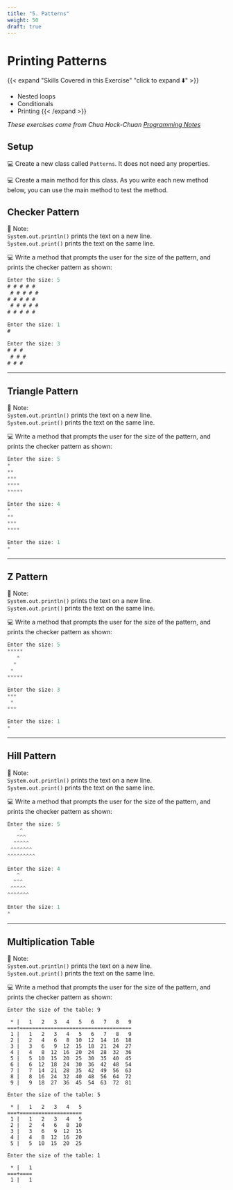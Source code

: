 ```yaml
---
title: "5. Patterns"
weight: 50
draft: true
---
```


# Printing Patterns

{{< expand "Skills Covered in this Exercise" "click to expand ⬇️" >}}
- Nested loops
- Conditionals
- Printing
{{< /expand >}}

*These exercises come from Chua Hock-Chuan [Programming Notes](https://www3.ntu.edu.sg/home/ehchua/programming/java/J2b_BasicsExercisesOnline.html#zz-3.)*

## Setup

💻 Create a new class called `Patterns`. It does not need any properties. 

💻 Create a main method for this class.  As you write each new method below, you can use the main method to test the method. 


## Checker Pattern

🚨 Note: <br> `System.out.println()` prints the text on a new line. 
<br> `System.out.print()` prints the text on the same line.


💻 Write a method that prompts the user for the size of the pattern, and prints the checker pattern as shown:

```java
Enter the size: 5
# # # # # 
 # # # # # 
# # # # # 
 # # # # # 
# # # # # 
```

```java
Enter the size: 1
#
```

```java
Enter the size: 3
# # # 
 # # # 
# # # 
```
---

## Triangle Pattern

🚨 Note: <br> `System.out.println()` prints the text on a new line. 
<br> `System.out.print()` prints the text on the same line.


💻 Write a method that prompts the user for the size of the pattern, and prints the checker pattern as shown:

```java
Enter the size: 5
*
**
***
****
*****
```

```java
Enter the size: 4
*
**
***
****
```

```java
Enter the size: 1
*
```

---

## Z Pattern

🚨 Note: <br> `System.out.println()` prints the text on a new line. 
<br> `System.out.print()` prints the text on the same line.


💻 Write a method that prompts the user for the size of the pattern, and prints the checker pattern as shown:

```java
Enter the size: 5
*****
   * 
  *  
 *   
*****
```

```java
Enter the size: 3
***
 * 
***
```

```java
Enter the size: 1
*
```

---

## Hill Pattern

🚨 Note: <br> `System.out.println()` prints the text on a new line. 
<br> `System.out.print()` prints the text on the same line.


💻 Write a method that prompts the user for the size of the pattern, and prints the checker pattern as shown:

```java
Enter the size: 5
    ^     
   ^^^    
  ^^^^^   
 ^^^^^^^  
^^^^^^^^^ 
```

```java
Enter the size: 4
   ^    
  ^^^   
 ^^^^^  
^^^^^^^ 
```

```java
Enter the size: 1
*
```

---

## Multiplication Table

🚨 Note: <br> `System.out.println()` prints the text on a new line. 
<br> `System.out.print()` prints the text on the same line.


💻 Write a method that prompts the user for the size of the pattern, and prints the checker pattern as shown:

```shell
Enter the size of the table: 9

 * |   1   2   3   4   5   6   7   8   9
===+====================================
 1 |   1   2   3   4   5   6   7   8   9
 2 |   2   4   6   8  10  12  14  16  18
 3 |   3   6   9  12  15  18  21  24  27
 4 |   4   8  12  16  20  24  28  32  36
 5 |   5  10  15  20  25  30  35  40  45
 6 |   6  12  18  24  30  36  42  48  54
 7 |   7  14  21  28  35  42  49  56  63
 8 |   8  16  24  32  40  48  56  64  72
 9 |   9  18  27  36  45  54  63  72  81
```

```shell
Enter the size of the table: 5

 * |   1   2   3   4   5
===+====================
 1 |   1   2   3   4   5
 2 |   2   4   6   8  10
 3 |   3   6   9  12  15
 4 |   4   8  12  16  20
 5 |   5  10  15  20  25
```

```shell
Enter the size of the table: 1

 * |   1
===+====
 1 |   1 
```